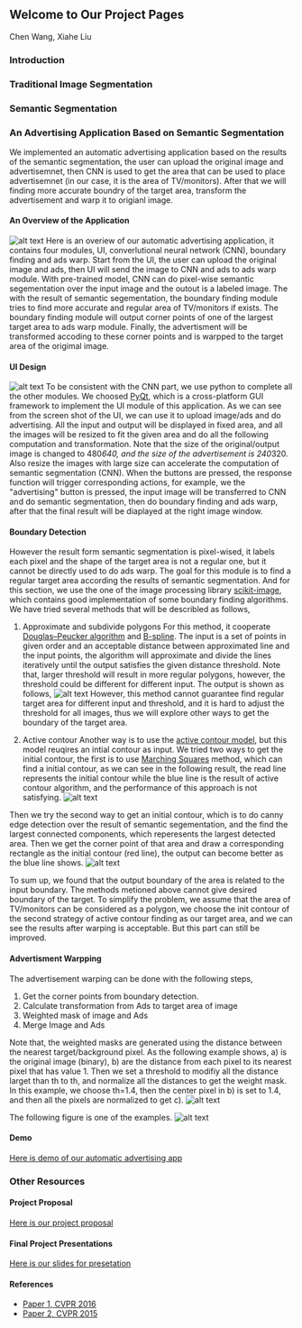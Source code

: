 ## Welcome to Our Project Pages

Chen Wang, Xiahe Liu

### Introduction

### Traditional Image Segmentation

### Semantic Segmentation

### An Advertising Application Based on Semantic Segmentation
We implemented an automatic advertising application based on the results of the semantic segmentation, the user can upload the original image and advertisemnet, then CNN is used to get the area that can be used to place advertisemnet (in our case, it is the area of TV/monitors). After that we will finding more accurate boundry of the target area, transform the advertisement and warp it to origianl image.

#### An Overview of the Application
![alt text](https://github.com/shynehua/Semantic-Segmentation/edit/master/fig/app.png)
Here is an overiew of our automatic advertising application, it contains four modules, UI, converlutional neural network (CNN), boundary finding and ads warp. Start from the UI, the user can upload the original image and ads, then UI will send the image to CNN and ads to ads warp module. With pre-trained model, CNN can do pixel-wise semantic segementation over the input image and the outout is a labeled image. The with the result of semantic segementation, the boundary finding module tries to find more accurate and regular area of TV/monitors if exists. The boundary finding module will output corner points of one of the largest target area to ads warp module. Finally, the advertisment will be transformed accoding to these corner points and is warpped to the target area of the origimal image.

#### UI Design
![alt text](https://github.com/shynehua/Semantic-Segmentation/edit/master/fig/ui.png)
To be consistent with the CNN part, we use python to complete all the other modules. We choosed [PyQt](https://wiki.python.org/moin/PyQt), which is a cross-platform GUI framework to implement the UI module of this application. As we can see from the screen shot of the UI, we can use it to upload image/ads and do advertising. All the input and output will be displayed in fixed area, and all the images will be resized to fit the given area and do all the following computation and transformation. Note that the size of the original/output image is changed to 480*640, and the size of the advertisement is 240*320. Also resize the images with large size can accelerate the computation of semantic segmentation (CNN). When the buttons are pressed, the response function will trigger corresponding actions, for example, we the "advertising" button is pressed, the input image will be transferred to CNN and do semantic segmentation, then do boundary finding and ads warp, after that the final result will be diaplayed at the right image window.

#### Boundary Detection
However the result form semantic segmentation is pixel-wised, it labels each pixel and the shape of the target area is not a regular one, but it cannot be directly used to do ads warp. The goal for this module is to find a regular target area according the results of semantic segmentation. And for this section, we use the one of the image processing library [scikit-image](http://scikit-image.org/), which contains good implementation of some boundary finding algorithms. We have tried several methods that will be describled as follows,

1. Approximate and subdivide polygons 
For this method, it cooperate [Douglas–Peucker algorithm](https://en.wikipedia.org/wiki/Ramer%E2%80%93Douglas%E2%80%93Peucker_algorithm) and [B-spline](https://en.wikipedia.org/wiki/B-spline). The input is a set of points in given order and an acceptable distance between approximated line and the input points, the algorithm will approximate and divide the lines iteratively until the output satisfies the given distance threshold. Note that, larger threshold will result in more regular polygons, however, the threshold could be different for different input. The output is shown as follows, 
![alt text](https://github.com/shynehua/Semantic-Segmentation/edit/master/fig/boundary1.png)
However, this method cannot guarantee find regular target area for different input and threshold, and it is hard to adjust the threshold for all images, thus we will explore other ways to get the boundary of the target area.

2. Active contour
Another way is to use the [active contour model](https://en.wikipedia.org/wiki/Active_contour_model), but this model reuqires an intial contour as input. We tried two ways to get the initial contour, the first is to use [Marching Squares](https://en.wikipedia.org/wiki/Marching_squares) method, which can find a initial contour, as we can see in the following result, the read line represents the initial contour while the blue line is the result of active contour algorithm, and the performance of this approach is not satisfying.
![alt text](https://github.com/shynehua/Semantic-Segmentation/edit/master/fig/boundary2.png)

Then we try the second way to get an initial contour, which is to do canny edge detection over the result of semantic segementation, and the find the largest connected components, which reperesents the largest detected area. Then we get the corner point of that area and draw a corresponding rectangle as the initial contour (red line), the output can become better as the blue line shows.
![alt text](https://github.com/shynehua/Semantic-Segmentation/edit/master/fig/boundary3.png)

To sum up, we found that the output boundary of the area is related to the input boundary. The methods metioned above cannot give desired boundary of the target. To simplify the problem, we assume that the area of TV/monitors can be considered as a polygon, we choose the init contour of the second strategy of active contour finding as our target area, and we can see the results after warping is acceptable. But this part can still be improved.

#### Advertisment Warpping
The advertisement warping can be done with the following steps,
1. Get the corner points from boundary detection.
2. Calculate transformation from Ads to target area of image
3. Weighted mask of image and Ads
4. Merge Image and Ads

Note that, the weighted masks are generated using the distance between the nearest target/background pixel. As the following example shows, a) is the original image (binary), b) are the distance from each pixel to its nearest pixel that has value 1. Then we set a threshold to modifiy all the distance larget than th to th, and normalize all the distances to get the weight mask. In this example, we choose th=1.4, then the center pixel in b) is set to 1.4, and then all the pixels are normalized to get c).
![alt text](https://github.com/shynehua/Semantic-Segmentation/edit/master/fig/mask.png)

The following figure is one of the examples.
![alt text](https://github.com/shynehua/Semantic-Segmentation/fig/output.jpg)

#### Demo
[Here is demo of our automatic advertising app](https://github.com/shynehua/Semantic-Segmentation/tree/master/files/demo2x.mp4)

### Other Resources

#### Project Proposal
[Here is our project proposal](https://github.com/shynehua/Semantic-Segmentation/edit/master/files/proposal.pdf)

#### Final Project Presentations
[Here is our slides for presetation](https://docs.google.com/presentation/d/1a2Luw1wK1LthmIWZab4sfcmiJ3vgsgiugX3XXOmfmAE/edit?usp=sharing)

#### References
- [Paper 1, CVPR 2016](https://people.eecs.berkeley.edu/~jonlong/long_shelhamer_fcn.pdf)
- [Paper 2, CVPR 2015](https://arxiv.org/pdf/1504.01013.pdf)
